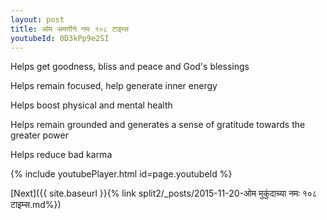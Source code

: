 ```yaml
---
layout: post
title: ओम अमणीने नमः १०८ टाइम्स
youtubeId: 0D3kPp9e2SI
---
```

 
 
Helps get goodness, bliss and peace and God's blessings
 
Helps remain focused, help generate inner energy 
 
Helps boost physical and mental health 
 
Helps remain grounded and generates a sense of gratitude towards the greater power 
 
Helps reduce bad karma
 
 
 
 


{% include youtubePlayer.html id=page.youtubeId %}
 
[Next]({{ site.baseurl }}{% link  split2/_posts/2015-11-20-ओम मुकुंदाच्या नमः १०८ टाइम्स.md%})
 
